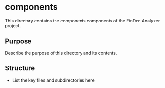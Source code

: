 # components

This directory contains the components components of the FinDoc Analyzer project.

## Purpose

Describe the purpose of this directory and its contents.

## Structure

- List the key files and subdirectories here
